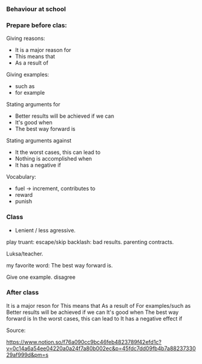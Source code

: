 ### Behaviour at school



### Prepare before clas:

Giving reasons:

- It is a major reason for
- This means that
- As a result of

Giving examples:

- such as
- for example

Stating arguments for

- Better results will be achieved if we can
- It's good when
- The best way forward is

Stating arguments against

- It the worst cases, this can lead to
- Nothing is accomplished when
- It has a negative if


Vocabulary:

- fuel -> increment, contributes to
- reward
- punish

### Class

- Lenient / less agressive.

play truant: escape/skip 
backlash: bad results.
parenting contracts.


Luksa/teacher. 


my favorite word: The best way forward is.

Give one example.
disagree



### After class

It is a major reson for
This means that
As a result of
For examples/such as
Better results will be achieved if we can
It's good when
The best way forward is
In the worst cases, this can lead to
It has a negative effect if 

Source:

https://www.notion.so/f76a090cc9bc46feb4823789f42efd1c?v=0c14a6a54ee04220a0a24f7a80b002ec&p=45fdc7dd09fb4b7a8823733029af999d&pm=s 


